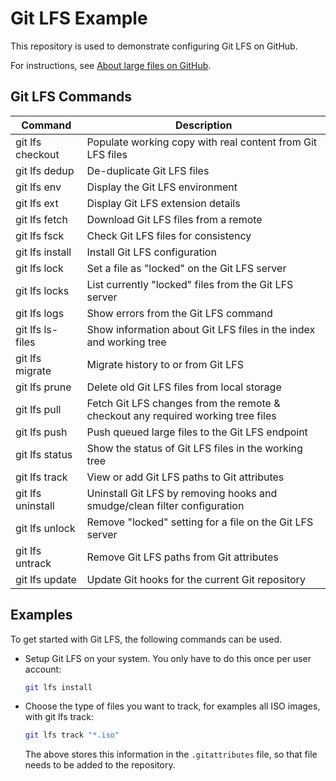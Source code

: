 # Git LFS Example

This repository is used to demonstrate configuring Git LFS on GitHub.

For instructions, see
[About large files on GitHub](https://docs.github.com/en/repositories/working-with-files/managing-large-files/about-large-files-on-github).

## Git LFS Commands

| Command           | Description                                                                      |
| ----------------- | -------------------------------------------------------------------------------- |
| git lfs checkout  | Populate working copy with real content from Git LFS files                       |
| git lfs dedup     | De-duplicate Git LFS files                                                       |
| git lfs env       | Display the Git LFS environment                                                  |
| git lfs ext       | Display Git LFS extension details                                                |
| git lfs fetch     | Download Git LFS files from a remote                                             |
| git lfs fsck      | Check Git LFS files for consistency                                              |
| git lfs install   | Install Git LFS configuration                                                    |
| git lfs lock      | Set a file as "locked" on the Git LFS server                                     |
| git lfs locks     | List currently "locked" files from the Git LFS server                            |
| git lfs logs      | Show errors from the Git LFS command                                             |
| git lfs ls-files  | Show information about Git LFS files in the index and working tree               |
| git lfs migrate   | Migrate history to or from Git LFS                                               |
| git lfs prune     | Delete old Git LFS files from local storage                                      |
| git lfs pull      | Fetch Git LFS changes from the remote & checkout any required working tree files |
| git lfs push      | Push queued large files to the Git LFS endpoint                                  |
| git lfs status    | Show the status of Git LFS files in the working tree                             |
| git lfs track     | View or add Git LFS paths to Git attributes                                      |
| git lfs uninstall | Uninstall Git LFS by removing hooks and smudge/clean filter configuration        |
| git lfs unlock    | Remove "locked" setting for a file on the Git LFS server                         |
| git lfs untrack   | Remove Git LFS paths from Git attributes                                         |
| git lfs update    | Update Git hooks for the current Git repository                                  |

## Examples

To get started with Git LFS, the following commands can be used.

- Setup Git LFS on your system. You only have to do this once per user account:

  ```bash
  git lfs install
  ```

- Choose the type of files you want to track, for examples all ISO images, with
  git lfs track:

  ```bash
  git lfs track "*.iso"
  ```

  The above stores this information in the `.gitattributes` file, so that file
  needs to be added to the repository.
